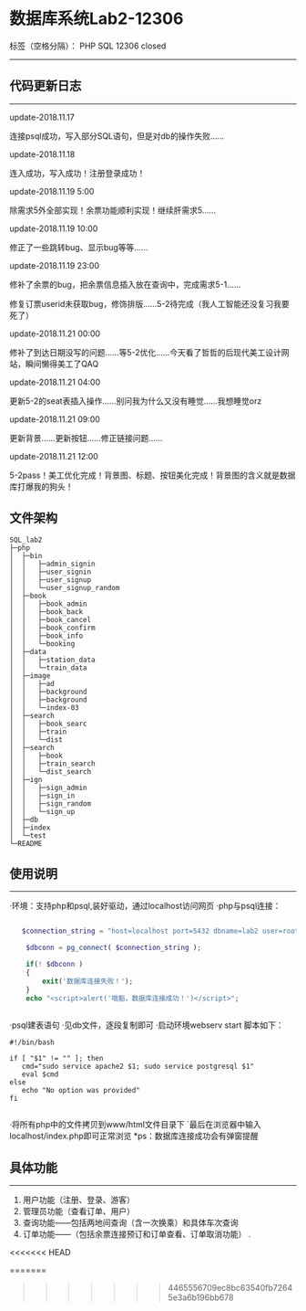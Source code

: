 # 数据库系统Lab2-12306

标签（空格分隔）： PHP SQL 12306 closed

---

## 代码更新日志


----------


update-2018.11.17

连接psql成功，写入部分SQL语句，但是对db的操作失败……


update-2018.11.18

连入成功，写入成功！注册登录成功！


update-2018.11.19 5:00

除需求5外全部实现！余票功能顺利实现！继续肝需求5……

update-2018.11.19 10:00

修正了一些跳转bug、显示bug等等……

update-2018.11.19 23:00

修补了余票的bug，把余票信息插入放在查询中，完成需求5-1……

修复订票userid未获取bug，修饰排版……5-2待完成（我人工智能还没复习我要死了）

update-2018.11.21 00:00

修补了到达日期没写的问题……等5-2优化……今天看了哲哲的后现代美工设计网站，瞬间懒得美工了QAQ

update-2018.11.21 04:00

更新5-2的seat表插入操作……别问我为什么又没有睡觉……我想睡觉orz

update-2018.11.21 09:00

更新背景……更新按钮……修正链接问题……

update-2018.11.21 12:00

5-2pass！美工优化完成！背景图、标题、按钮美化完成！背景图的含义就是数据库打爆我的狗头！

## 文件架构
```
SQL_lab2
├─php
│  ├─bin
│  │   ├─admin_signin
│  │   ├─user_signin
│  │   ├─user_signup
│  │   └─user_signup_random
│  ├─book
│  │   ├─book_admin
│  │   ├─book_back
│  │   ├─book_cancel
│  │   ├─book_confirm
│  │   ├─book_info
│  │   └─booking
│  ├─data
│  │   ├─station_data
│  │   └─train_data
│  ├─image
│  │   ├─ad
│  │   ├─background
│  │   ├─background
│  │   └─index-03
│  ├─search
│  │   ├─book_searc
│  │   ├─train
│  │   └─dist
│  ├─search
│  │   ├─book
│  │   ├─train_search
│  │   └─dist_search
│  ├─ign
│  │   ├─sign_admin
│  │   ├─sign_in
│  │   ├─sign_random
│  │   └─sign_up
│  ├─db
│  ├─index
│  └─test
└─README

```

## 使用说明


----------


·环境：支持php和psql,装好驱动，通过localhost访问网页
·php与psql连接：

```php

   $connection_string = "host=localhost port=5432 dbname=lab2 user=root password=111111";

    $dbconn = pg_connect( $connection_string );

    if(! $dbconn )
    {
        exit('数据库连接失败！');
    }
    echo "<script>alert('哦豁，数据库连接成功！')</script>";
    
```

·psql建表语句
·见db文件，逐段复制即可
·启动环境webserv start
脚本如下：

```shell
#!/bin/bash

if [ "$1" != "" ]; then
   cmd="sudo service apache2 $1; sudo service postgresql $1"
   eval $cmd
else
   echo "No option was provided"
fi


```
·将所有php中的文件拷贝到www/html文件目录下
`最后在浏览器中输入localhost/index.php即可正常浏览
*ps：数据库连接成功会有弹窗提醒


## 具体功能


----------


1. 用户功能（注册、登录、游客）
2. 管理员功能（查看订单、用户）
3. 查询功能——包括两地间查询（含一次换乘）和具体车次查询
4. 订单功能——（包括余票连接预订和订单查看、订单取消功能）
.




<<<<<<< HEAD

=======
>>>>>>> 4465556709ec8bc63540fb72645e3a6b196bb678

